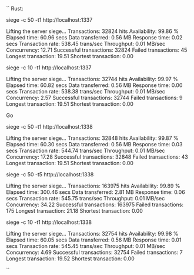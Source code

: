 ``
Rust:

siege -c 50 -t1 http://localhost:1337

Lifting the server siege...
Transactions:		       32824 hits
Availability:		       99.86 %
Elapsed time:		       60.96 secs
Data transferred:	        0.56 MB
Response time:		        0.02 secs
Transaction rate:	      538.45 trans/sec
Throughput:		        0.01 MB/sec
Concurrency:		       12.71
Successful transactions:       32824
Failed transactions:	          45
Longest transaction:	       19.51
Shortest transaction:	        0.00

siege -c 10 -t1 http://localhost:1337

Lifting the server siege...
Transactions:		       32744 hits
Availability:		       99.97 %
Elapsed time:		       60.82 secs
Data transferred:	        0.56 MB
Response time:		        0.00 secs
Transaction rate:	      538.38 trans/sec
Throughput:		        0.01 MB/sec
Concurrency:		        2.57
Successful transactions:       32744
Failed transactions:	           9
Longest transaction:	       19.51
Shortest transaction:	        0.00


Go

siege -c 50 -t1 http://localhost:1338

Lifting the server siege...
Transactions:		       32848 hits
Availability:		       99.87 %
Elapsed time:		       60.30 secs
Data transferred:	        0.56 MB
Response time:		        0.03 secs
Transaction rate:	      544.74 trans/sec
Throughput:		        0.01 MB/sec
Concurrency:		       17.28
Successful transactions:       32848
Failed transactions:	          43
Longest transaction:	       19.51
Shortest transaction:	        0.00

siege -c 50 -t5 http://localhost:1338

Lifting the server siege...
Transactions:		      163975 hits
Availability:		       99.89 %
Elapsed time:		      300.46 secs
Data transferred:	        2.81 MB
Response time:		        0.06 secs
Transaction rate:	      545.75 trans/sec
Throughput:		        0.01 MB/sec
Concurrency:		       34.22
Successful transactions:      163975
Failed transactions:	         175
Longest transaction:	       21.18
Shortest transaction:	        0.00

siege -c 10 -t1 http://localhost:1338

Lifting the server siege...
Transactions:		       32754 hits
Availability:		       99.98 %
Elapsed time:		       60.05 secs
Data transferred:	        0.56 MB
Response time:		        0.01 secs
Transaction rate:	      545.45 trans/sec
Throughput:		        0.01 MB/sec
Concurrency:		        4.69
Successful transactions:       32754
Failed transactions:	           7
Longest transaction:	       19.52
Shortest transaction:	        0.00

``
